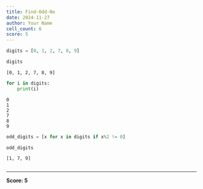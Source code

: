```yaml
---
title: Find-Odd-No
date: 2024-11-27
author: Your Name
cell_count: 6
score: 5
---
```


```python
digits = [0, 1, 2, 7, 8, 9]
```


```python
digits
```




    [0, 1, 2, 7, 8, 9]




```python
for i in digits:
    print(i)
```

    0
    1
    2
    7
    8
    9



```python
odd_digits = [x for x in digits if x%2 != 0]
```


```python
odd_digits
```




    [1, 7, 9]




```python

```


---
**Score: 5**
